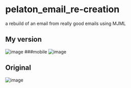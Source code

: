 # pelaton_email_re-creation

a rebuild of an email from really good emails using MJML

## My version
![image](https://github.com/ADmcdon/pelaton_email_re-creation/assets/107668054/a9463d34-e743-4438-8060-86ee76f9dc68)
###mobile
![image](https://github.com/ADmcdon/pelaton_email_re-creation/assets/107668054/b123e8fb-1fcb-4a49-aeb3-c6380be0554f)
## Original
![image](https://github.com/ADmcdon/pelaton_email_re-creation/assets/107668054/ea775d53-4eff-4916-8ae2-3494b4a187d4)
